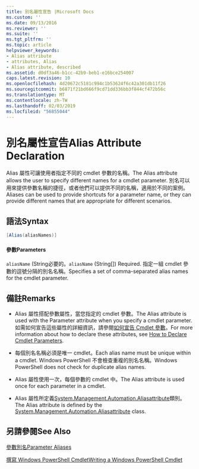 ```yaml
---
title: 別名屬性宣告 |Microsoft Docs
ms.custom: ''
ms.date: 09/13/2016
ms.reviewer: ''
ms.suite: ''
ms.tgt_pltfrm: ''
ms.topic: article
helpviewer_keywords:
- Alias attribute
- attributes, Alias
- Alias attribute, described
ms.assetid: d0df3a46-b1cc-42b9-beb1-e16bce254007
caps.latest.revision: 10
ms.openlocfilehash: 4d20672c5181c994c1b53624f6c42a301db11f26
ms.sourcegitcommit: b6871f21bd666f9cd71dd336bb3f844cf472b56c
ms.translationtype: MT
ms.contentlocale: zh-TW
ms.lasthandoff: 02/03/2019
ms.locfileid: "56855044"
---
```

# <a name="alias-attribute-declaration"></a><span data-ttu-id="a8b98-102">別名屬性宣告</span><span class="sxs-lookup"><span data-stu-id="a8b98-102">Alias Attribute Declaration</span></span>

<span data-ttu-id="a8b98-103">Alias 屬性可讓使用者指定不同的 cmdlet 參數的名稱。</span><span class="sxs-lookup"><span data-stu-id="a8b98-103">The Alias attribute allows the user to specify different names for a cmdlet parameter.</span></span> <span data-ttu-id="a8b98-104">別名可以用來提供參數名稱的捷徑，或者他們可以提供不同的名稱，適用於不同的案例。</span><span class="sxs-lookup"><span data-stu-id="a8b98-104">Aliases can be used to provide shortcuts for a parameter name, or they can provide different names that are appropriate for different scenarios.</span></span>

## <a name="syntax"></a><span data-ttu-id="a8b98-105">語法</span><span class="sxs-lookup"><span data-stu-id="a8b98-105">Syntax</span></span>

```csharp
[Alias(aliasNames)]
```

#### <a name="parameters"></a><span data-ttu-id="a8b98-106">參數</span><span class="sxs-lookup"><span data-stu-id="a8b98-106">Parameters</span></span>

<span data-ttu-id="a8b98-107">`aliasName` (String必要的。</span><span class="sxs-lookup"><span data-stu-id="a8b98-107">`aliasName` (String[]) Required.</span></span> <span data-ttu-id="a8b98-108">指定一組 cmdlet 參數的逗號分隔的別名名稱。</span><span class="sxs-lookup"><span data-stu-id="a8b98-108">Specifies a set of comma-separated alias names for the cmdlet parameter.</span></span>

## <a name="remarks"></a><span data-ttu-id="a8b98-109">備註</span><span class="sxs-lookup"><span data-stu-id="a8b98-109">Remarks</span></span>

- <span data-ttu-id="a8b98-110">Alias 屬性搭配參數屬性，當您指定的 cmdlet 參數。</span><span class="sxs-lookup"><span data-stu-id="a8b98-110">The Alias attribute is used with the Parameter attribute when you specify a cmdlet parameter.</span></span> <span data-ttu-id="a8b98-111">如需如何宣告這些屬性的詳細資訊，請參閱[如何宣告 Cmdlet 參數](./how-to-declare-cmdlet-parameters.md)。</span><span class="sxs-lookup"><span data-stu-id="a8b98-111">For more information about how to declare these attributes, see [How to Declare Cmdlet Parameters](./how-to-declare-cmdlet-parameters.md).</span></span>

- <span data-ttu-id="a8b98-112">每個別名名稱必須是唯一 cmdlet。</span><span class="sxs-lookup"><span data-stu-id="a8b98-112">Each alias name must be unique within a cmdlet.</span></span> <span data-ttu-id="a8b98-113">Windows PowerShell 不會檢查重複的別名名稱。</span><span class="sxs-lookup"><span data-stu-id="a8b98-113">Windows PowerShell does not check for duplicate alias names.</span></span>

- <span data-ttu-id="a8b98-114">Alias 屬性使用一次，每個參數的 cmdlet 中。</span><span class="sxs-lookup"><span data-stu-id="a8b98-114">The Alias attribute is used once for each parameter in a cmdlet.</span></span>

- <span data-ttu-id="a8b98-115">Alias 屬性所定義[System.Management.Automation.Aliasattribute](/dotnet/api/System.Management.Automation.AliasAttribute)類別。</span><span class="sxs-lookup"><span data-stu-id="a8b98-115">The Alias attribute is defined by the [System.Management.Automation.Aliasattribute](/dotnet/api/System.Management.Automation.AliasAttribute) class.</span></span>

## <a name="see-also"></a><span data-ttu-id="a8b98-116">另請參閱</span><span class="sxs-lookup"><span data-stu-id="a8b98-116">See Also</span></span>

[<span data-ttu-id="a8b98-117">參數別名</span><span class="sxs-lookup"><span data-stu-id="a8b98-117">Parameter Aliases</span></span>](./parameter-aliases.md)

[<span data-ttu-id="a8b98-118">撰寫 Windows PowerShell Cmdlet</span><span class="sxs-lookup"><span data-stu-id="a8b98-118">Writing a Windows PowerShell Cmdlet</span></span>](./writing-a-windows-powershell-cmdlet.md)
